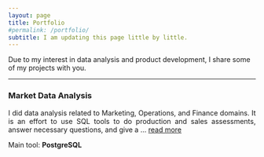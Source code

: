 ```yaml
---
layout: page
title: Portfolio
#permalink: /portfolio/
subtitle: I am updating this page little by little. 
---
```


Due to my interest in data analysis and product development, I share some of my projects with you.  

***

### Market Data Analysis

<p align='justify'>
I did data analysis related to Marketing, Operations, and Finance domains. It is an effort to use SQL tools to do production and sales assessments, answer necessary questions, and give a ...
<a href="https://github.com/MLArchitect/MLArchitect.github.io/blob/master/_portfolio/Parch_Posey_DataAnalysis_PostgreSQL.md">read more</a>
</p> 

Main tool: **PostgreSQL**
<br>
<br>
<br>
